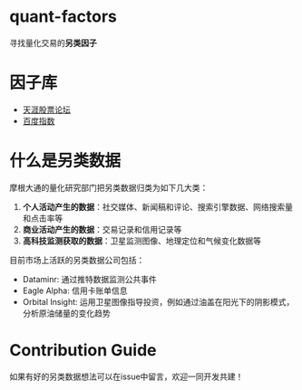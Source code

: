 # quant-factors
寻找量化交易的**另类因子**

# 因子库
- [天涯股票论坛](/tianya-bbs)
- [百度指数](/baidu-index)


# 什么是另类数据
摩根大通的量化研究部门把另类数据归类为如下几大类：  
1. **个人活动产生的数据**：社交媒体、新闻稿和评论、搜索引擎数据、网络搜索量和点击率等  
2. **商业活动产生的数据**：交易记录和信用记录等  
3. **高科技监测获取的数据**：卫星监测图像、地理定位和气候变化数据等

目前市场上活跃的另类数据公司包括：
- Dataminr: 通过推特数据监测公共事件
- Eagle Alpha: 信用卡账单信息
- Orbital Insight: 运用卫星图像指导投资，例如通过油盖在阳光下的阴影模式，分析原油储量的变化趋势

# Contribution Guide
如果有好的另类数据想法可以在issue中留言，欢迎一同开发共建！